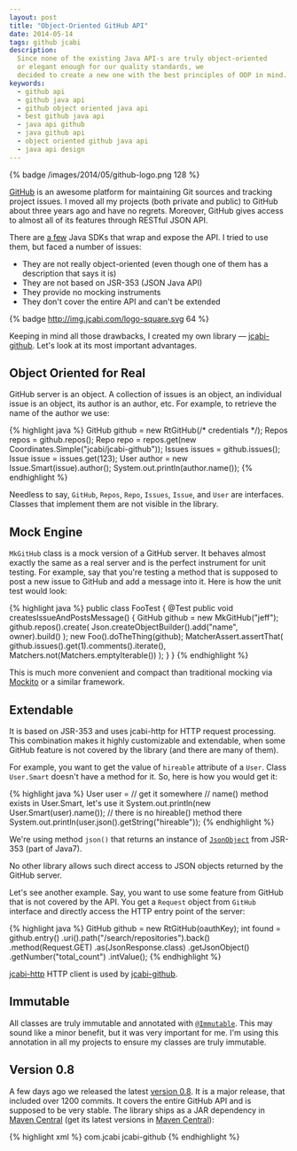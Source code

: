 ```yaml
---
layout: post
title: "Object-Oriented GitHub API"
date: 2014-05-14
tags: github jcabi
description:
  Since none of the existing Java API-s are truly object-oriented
  or elegant enough for our quality standards, we
  decided to create a new one with the best principles of OOP in mind.
keywords:
  - github api
  - github java api
  - github object oriented java api
  - best github java api
  - java api github
  - java github api
  - object oriented github java api
  - java api design
---
```


{% badge /images/2014/05/github-logo.png 128 %}

[GitHub](http://www.github.com) is an awesome platform for maintaining Git sources and
tracking project issues. I moved all my projects (both private and public)
to GitHub about three years ago and have no regrets. Moreover,
GitHub gives access to almost all of its features through RESTful JSON API.

There are [a few](https://developer.github.com/libraries/)
Java SDKs that wrap and expose the API. I tried to use them,
but faced a number of issues:

 * They are not really object-oriented (even though one of them has a description that says it is)
 * They are not based on JSR-353 (JSON Java API)
 * They provide no mocking instruments
 * They don't cover the entire API and can't be extended

{% badge http://img.jcabi.com/logo-square.svg 64 %}

Keeping in mind all those drawbacks, I created my
own library &mdash; [jcabi-github](http://github.jcabi.com).
Let's look at its most important advantages.

<!--more-->

## Object Oriented for Real

GitHub server is an object. A collection of issues is an object,
an individual issue is an object, its author is an author, etc.
For example, to retrieve the name of the author we use:

{% highlight java %}
GitHub github = new RtGitHub(/* credentials */);
Repos repos = github.repos();
Repo repo = repos.get(new Coordinates.Simple("jcabi/jcabi-github"));
Issues issues = github.issues();
Issue issue = issues.get(123);
User author = new Issue.Smart(issue).author();
System.out.println(author.name());
{% endhighlight %}

Needless to say, `GitHub`, `Repos`, `Repo`, `Issues`, `Issue`,
and `User` are interfaces. Classes that implement them are not visible in the library.

## Mock Engine

`MkGitHub` class is a mock version of a GitHub server. It behaves
almost exactly the same as a real server and is the perfect
instrument for unit testing. For example, say that you're
testing a method that is supposed to post a new issue to GitHub
and add a message into it. Here is how the unit test would look:

{% highlight java %}
public class FooTest {
  @Test
  public void createsIssueAndPostsMessage() {
    GitHub github = new MkGitHub("jeff");
    github.repos().create(
      Json.createObjectBuilder().add("name", owner).build()
    );
    new Foo().doTheThing(github);
    MatcherAssert.assertThat(
      github.issues().get(1).comments().iterate(),
      Matchers.not(Matchers.emptyIterable())
    );
  }
}
{% endhighlight %}

This is much more convenient and compact than traditional
mocking via [Mockito](https://code.google.com/p/mockito/) or a similar framework.

## Extendable

It is based on JSR-353 and uses jcabi-http for HTTP request
processing. This combination makes it highly customizable and extendable,
when some GitHub feature is not covered by the library (and there are many of them).

For example, you want to get the value of `hireable` attribute of a `User`.
Class `User.Smart` doesn't have a method for it. So, here is how you would get it:

{% highlight java %}
User user = // get it somewhere
// name() method exists in User.Smart, let's use it
System.out.println(new User.Smart(user).name());
// there is no hireable() method there
System.out.println(user.json().getString("hireable"));
{% endhighlight %}

We're using method `json()` that returns an instance of
[`JsonObject`](http://docs.oracle.com/javaee/7/api/javax/json/JsonObject.html)
from JSR-353 (part of Java7).

No other library allows such direct access to JSON objects
returned by the GitHub server.

Let's see another example. Say, you want to use some feature
from GitHub that is not covered by the API. You get a `Request`
object from `GitHub` interface and directly access the HTTP entry point of the server:

{% highlight java %}
GitHub github = new RtGitHub(oauthKey);
int found = github.entry()
  .uri().path("/search/repositories").back()
  .method(Request.GET)
  .as(JsonResponse.class)
  .getJsonObject()
  .getNumber("total_count")
  .intValue();
{% endhighlight %}

[jcabi-http](http://http.jcabi.com) HTTP client is used by [jcabi-github](http://github.jcabi.com).

## Immutable

All classes are truly immutable and annotated with
[`@Immutable`](http://aspects.jcabi.com/annotation-immutable.html).
This may sound like a minor benefit, but it was very important for me.
I'm using this annotation in all my projects to ensure my classes are truly immutable.

## Version 0.8

A few days ago we released the latest [version 0.8](https://github.com/jcabi/jcabi-github/releases/tag/jcabi-0.8).
It is a major release, that included over 1200 commits. It covers the entire GitHub API and is
supposed to be very stable.
The library ships as a JAR dependency in [Maven Central](http://repo1.maven.org/maven2/com/jcabi/jcabi-github)
(get its latest versions in [Maven Central](http://search.maven.org/)):

{% highlight xml %}
<dependency>
  <groupId>com.jcabi</groupId>
  <artifactId>jcabi-github</artifactId>
</dependency>
{% endhighlight %}
